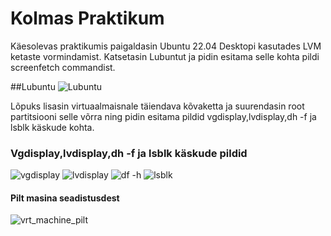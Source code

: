 # Kolmas Praktikum
Käesolevas praktikumis paigaldasin Ubuntu 22.04 Desktopi kasutades LVM ketaste vormindamist. 
Katsetasin Lubuntut ja pidin esitama selle kohta pildi screenfetch commandist.

##Lubuntu
![Lubuntu](https://github.com/user-attachments/assets/c16769ad-767b-45ef-9ef2-6a164ceff637)

Lõpuks lisasin virtuaalmaisnale täiendava kõvaketta ja suurendasin root partitsiooni selle võrra ning pidin esitama pildid vgdisplay,lvdisplay,dh -f ja lsblk käskude kohta. 
### Vgdisplay,lvdisplay,dh -f ja lsblk käskude pildid
![vgdisplay](https://github.com/user-attachments/assets/22e96ce8-de20-42e7-985e-0de4d2d0d505)
![lvdisplay](https://github.com/user-attachments/assets/069bbef5-3a53-4380-bd1f-bee87782563c)
![df -h](https://github.com/user-attachments/assets/f1e6f3ff-e901-4f10-a387-e05210fb7a4e)
![lsblk](https://github.com/user-attachments/assets/1a540043-f630-40cf-a98b-256c01618b69)

#### Pilt masina seadistusdest
![vrt_machine_pilt](https://github.com/user-attachments/assets/eb8b8ac7-81ce-4fbf-a12f-b33a6ab0ceae)

